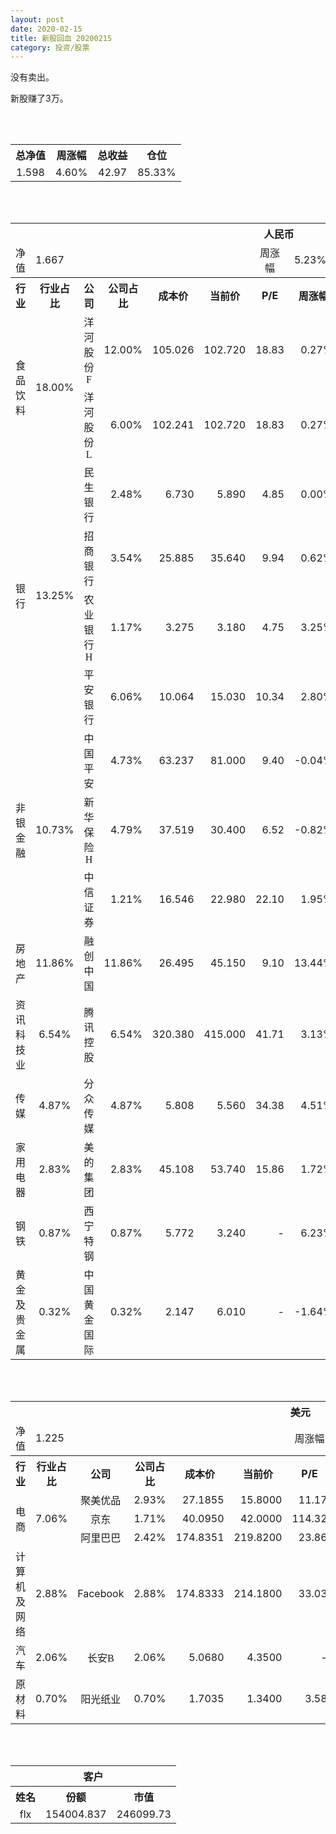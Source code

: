 ```yaml
---
layout: post
date: 2020-02-15
title: 新股回血 20200215
category: 投资/股票
---
```


没有卖出。

新股赚了3万。

<br/>
<br/>

<table cellspacing="0" border="0">
	<tr>
		<th height="21" align="center"><font face="Noto Sans CJK SC Regular">总净值</font></th>
		<th align="center"><font face="Noto Sans CJK SC Regular">周涨幅</font></th>
		<th align="center"><font face="Noto Sans CJK SC Regular">总收益</font></th>
		<th align="center"><font face="Noto Sans CJK SC Regular">仓位</font></th>
	</tr>
	<tr>
		<td height="17" align="center" sdval="1.598" sdnum="1033;0;0.000">1.598</td>
		<td align="center" sdval="0.046" sdnum="1033;0;0.00%">4.60%</td>
		<td align="center" sdval="42.97" sdnum="1033;0;0.00">42.97</td>
		<td align="center" sdval="0.8533" sdnum="1033;0;0.00%">85.33%</td>
	</tr>
</table>
<br />
<br />
<table>
	<tr>
		<th colspan="12"  height="21" align="center" valign="middle"><font face="Noto Sans CJK SC Regular">人民币</font></th>
		</tr>
	<tr>
		<td height="17" align="center"><font face="Noto Sans CJK SC Regular">净值</font></td>
		<td colspan="5"  align="left" valign="middle" sdval="1.667" sdnum="1033;">1.667</td>
		<td align="center"><font face="Noto Sans CJK SC Regular">周涨幅</font></td>
		<td colspan="5"  align="left" valign="middle" sdval="0.0523" sdnum="1033;0;0.00%">5.23%</td>
		</tr>
	<tr>
		<th height="21" align="center" valign="middle"><font face="Noto Sans CJK SC Regular">行业</font></th>
		<th align="center" valign="middle"><font face="Noto Sans CJK SC Regular">行业占比</font></th>
		<th align="center"><font face="Noto Sans CJK SC Regular">公司</font></th>
		<th align="center"><font face="Noto Sans CJK SC Regular">公司占比</font></th>
		<th align="center"><font face="Noto Sans CJK SC Regular">成本价</font></th>
		<th align="center"><font face="Noto Sans CJK SC Regular">当前价</font></th>
		<th align="center">P/E</th>
		<th align="center"><font face="Noto Sans CJK SC Regular">周涨幅</font></th>
		<th align="center"><font face="Noto Sans CJK SC Regular">总涨幅</font></th>
		<th align="left"><font face="Noto Sans CJK SC Regular">下一阶梯</font></th>
		<th align="left"><font face="Noto Sans CJK SC Regular">浮动止损价</font></th>
		<th align="center"><font face="Noto Sans CJK SC Regular">止损价</font></th>
	</tr>
	<tr>
		<td rowspan="2"  height="42" align="center" valign="middle"><font face="Noto Sans CJK SC Regular">食品饮料</font></td>
		<td rowspan="2"  align="center" valign="middle" sdval="0.18" sdnum="1033;0;0.00%">18.00%</td>
		<td align="center"><font face="Noto Sans CJK SC Regular">洋河股份F</font></td>
		<td align="right" sdval="0.12" sdnum="1033;0;0.00%">12.00%</td>
		<td align="right" sdval="105.026" sdnum="1033;0;0.000">105.026</td>
		<td align="right" sdval="102.72" sdnum="1033;0;0.000">102.720</td>
		<td align="right" sdval="18.83" sdnum="1033;0;0.00">18.83</td>
		<td align="right" sdval="0.0027" sdnum="1033;0;0.00%">0.27%</td>
		<td align="right" bgcolor="#CCFFCC" sdval="-0.0233564679222288" sdnum="1033;0;0.00%"><font color="#006600">-2.34%</font></td>
		<td align="right" sdval="131.2825" sdnum="1033;0;0.000">131.283</td>
		<td align="right" sdval="0" sdnum="1033;0;0.000">0.000</td>
		<td align="right" sdval="0" sdnum="1033;0;0.000">0.000</td>
	</tr>
	<tr>
		<td align="center"><font face="Noto Sans CJK SC Regular">洋河股份L</font></td>
		<td align="right" sdval="0.06" sdnum="1033;0;0.00%">6.00%</td>
		<td align="right" sdval="102.241" sdnum="1033;0;0.000">102.241</td>
		<td align="right" sdval="102.72" sdnum="1033;0;0.000">102.720</td>
		<td align="right" sdval="18.83" sdnum="1033;0;0.00">18.83</td>
		<td align="right" sdval="0.0027" sdnum="1033;0;0.00%">0.27%</td>
		<td align="right" bgcolor="#FFCCCC" sdval="0.00328500894944295" sdnum="1033;0;0.00%"><font color="#CC0000">0.33%</font></td>
		<td align="right" sdval="127.80125" sdnum="1033;0;0.000">127.801</td>
		<td align="right" sdval="0" sdnum="1033;0;0.000">0.000</td>
		<td align="right" sdval="0" sdnum="1033;0;0.000">0.000</td>
	</tr>
	<tr>
		<td rowspan="4"  height="72" align="center" valign="middle"><font face="Noto Sans CJK SC Regular">银行</font></td>
		<td rowspan="4"  align="center" valign="middle" sdval="0.1325" sdnum="1033;0;0.00%">13.25%</td>
		<td align="center"><font face="Noto Sans CJK SC Regular">民生银行</font></td>
		<td align="right" sdval="0.0248" sdnum="1033;0;0.00%">2.48%</td>
		<td align="right" sdval="6.73" sdnum="1033;0;0.000">6.730</td>
		<td align="right" sdval="5.89" sdnum="1033;0;0.000">5.890</td>
		<td align="right" sdval="4.85" sdnum="1033;0;0.00">4.85</td>
		<td align="right" sdval="0" sdnum="1033;0;0.00%">0.00%</td>
		<td align="right" bgcolor="#CCFFCC" sdval="-0.12621426448737" sdnum="1033;0;0.00%"><font color="#006600">-12.62%</font></td>
		<td align="right" sdval="8.4125" sdnum="1033;0;0.000">8.413</td>
		<td align="right" sdval="0" sdnum="1033;0;0.000">0.000</td>
		<td align="right" sdval="0" sdnum="1033;0;0.000">0.000</td>
	</tr>
	<tr>
		<td align="center"><font face="Noto Sans CJK SC Regular">招商银行</font></td>
		<td align="right" sdval="0.0354" sdnum="1033;0;0.00%">3.54%</td>
		<td align="right" sdval="25.885" sdnum="1033;0;0.000">25.885</td>
		<td align="right" sdval="35.64" sdnum="1033;0;0.000">35.640</td>
		<td align="right" sdval="9.94" sdnum="1033;0;0.00">9.94</td>
		<td align="right" sdval="0.0062" sdnum="1033;0;0.00%">0.62%</td>
		<td align="right" bgcolor="#FFCCCC" sdval="0.375459184856094" sdnum="1033;0;0.00%"><font color="#CC0000">37.55%</font></td>
		<td align="right" bgcolor="#CCFFCC" sdval="40.4453125" sdnum="1033;0;0.000"><font color="#006600">40.445</font></td>
		<td align="right" bgcolor="#FFCCCC" sdval="29.76775" sdnum="1033;0;0.000"><font color="#CC0000">29.768</font></td>
		<td align="right" bgcolor="#FFCCCC" sdval="29.768" sdnum="1033;0;0.000"><font color="#CC0000">29.768</font></td>
	</tr>
	<tr>
		<td align="center"><font face="Noto Sans CJK SC Regular">农业银行H</font></td>
		<td align="right" sdval="0.0117" sdnum="1033;0;0.00%">1.17%</td>
		<td align="right" sdval="3.275" sdnum="1033;0;0.000">3.275</td>
		<td align="right" sdval="3.18" sdnum="1033;0;0.000">3.180</td>
		<td align="right" sdval="4.75" sdnum="1033;0;0.00">4.75</td>
		<td align="right" sdval="0.0325" sdnum="1033;0;0.00%">3.25%</td>
		<td align="right" bgcolor="#CCFFCC" sdval="-0.0304076335877862" sdnum="1033;0;0.00%"><font color="#006600">-3.04%</font></td>
		<td align="right" sdval="4.09375" sdnum="1033;0;0.000">4.094</td>
		<td align="right" sdval="0" sdnum="1033;0;0.000">0.000</td>
		<td align="right" sdval="0" sdnum="1033;0;0.000">0.000</td>
	</tr>
	<tr>
		<td align="center"><font face="Noto Sans CJK SC Regular">平安银行</font></td>
		<td align="right" sdval="0.0606" sdnum="1033;0;0.00%">6.06%</td>
		<td align="right" sdval="10.064" sdnum="1033;0;0.000">10.064</td>
		<td align="right" sdval="15.03" sdnum="1033;0;0.000">15.030</td>
		<td align="right" sdval="10.34" sdnum="1033;0;0.00">10.34</td>
		<td align="right" sdval="0.028" sdnum="1033;0;0.00%">2.80%</td>
		<td align="right" bgcolor="#FFCCCC" sdval="0.492041971383148" sdnum="1033;0;0.00%"><font color="#CC0000">49.20%</font></td>
		<td align="right" bgcolor="#CCFFCC" sdval="15.725" sdnum="1033;0;0.000"><font color="#006600">15.725</font></td>
		<td align="right" bgcolor="#FFCCCC" sdval="11.5736" sdnum="1033;0;0.000"><font color="#CC0000">11.574</font></td>
		<td align="right" bgcolor="#FFCCCC" sdval="14.467" sdnum="1033;0;0.000"><font color="#CC0000">14.467</font></td>
	</tr>
	<tr>
		<td rowspan="3"  height="52" align="center" valign="middle"><font face="Noto Sans CJK SC Regular">非银金融</font></td>
		<td rowspan="3"  align="center" valign="middle" sdval="0.1073" sdnum="1033;0;0.00%">10.73%</td>
		<td align="center"><font face="Noto Sans CJK SC Regular">中国平安</font></td>
		<td align="right" sdval="0.0473" sdnum="1033;0;0.00%">4.73%</td>
		<td align="right" sdval="63.237" sdnum="1033;0;0.000">63.237</td>
		<td align="right" sdval="81" sdnum="1033;0;0.000">81.000</td>
		<td align="right" sdval="9.4" sdnum="1033;0;0.00">9.40</td>
		<td align="right" sdval="-0.0004" sdnum="1033;0;0.00%">-0.04%</td>
		<td align="right" bgcolor="#FFCCCC" sdval="0.279495678163101" sdnum="1033;0;0.00%"><font color="#CC0000">27.95%</font></td>
		<td align="right" bgcolor="#CCFFCC" sdval="98.8078125" sdnum="1033;0;0.000"><font color="#006600">98.808</font></td>
		<td align="right" bgcolor="#FFCCCC" sdval="72.72255" sdnum="1033;0;0.000"><font color="#CC0000">72.723</font></td>
		<td align="right" bgcolor="#FFCCCC" sdval="72.723" sdnum="1033;0;0.000"><font color="#CC0000">72.723</font></td>
	</tr>
	<tr>
		<td align="center"><font face="Noto Sans CJK SC Regular">新华保险H</font></td>
		<td align="right" sdval="0.0479" sdnum="1033;0;0.00%">4.79%</td>
		<td align="right" sdval="37.519" sdnum="1033;0;0.000">37.519</td>
		<td align="right" sdval="30.4" sdnum="1033;0;0.000">30.400</td>
		<td align="right" sdval="6.52" sdnum="1033;0;0.00">6.52</td>
		<td align="right" sdval="-0.0082" sdnum="1033;0;0.00%">-0.82%</td>
		<td align="right" bgcolor="#CCFFCC" sdval="-0.191143863109358" sdnum="1033;0;0.00%"><font color="#006600">-19.11%</font></td>
		<td align="right" sdval="46.89875" sdnum="1033;0;0.000">46.899</td>
		<td align="right" sdval="0" sdnum="1033;0;0.000">0.000</td>
		<td align="right" sdval="0" sdnum="1033;0;0.000">0.000</td>
	</tr>
	<tr>
		<td align="center"><font face="Noto Sans CJK SC Regular">中信证券</font></td>
		<td align="right" sdval="0.0121" sdnum="1033;0;0.00%">1.21%</td>
		<td align="right" sdval="16.546" sdnum="1033;0;0.000">16.546</td>
		<td align="right" sdval="22.98" sdnum="1033;0;0.000">22.980</td>
		<td align="right" sdval="22.1" sdnum="1033;0;0.00">22.10</td>
		<td align="right" sdval="0.0195" sdnum="1033;0;0.00%">1.95%</td>
		<td align="right" bgcolor="#FFCCCC" sdval="0.387455312462226" sdnum="1033;0;0.00%"><font color="#CC0000">38.75%</font></td>
		<td align="right" bgcolor="#CCFFCC" sdval="25.853125" sdnum="1033;0;0.000"><font color="#006600">25.853</font></td>
		<td align="right" bgcolor="#FFCCCC" sdval="19.0279" sdnum="1033;0;0.000"><font color="#CC0000">19.028</font></td>
		<td align="right" bgcolor="#FFCCCC" sdval="19.028" sdnum="1033;0;0.000"><font color="#CC0000">19.028</font></td>
	</tr>
	<tr>
		<td height="17" align="center" valign="middle"><font face="Noto Sans CJK SC Regular">房地产</font></td>
		<td align="center" valign="middle" sdval="0.1186" sdnum="1033;0;0.00%">11.86%</td>
		<td align="center"><font face="Noto Sans CJK SC Regular">融创中国</font></td>
		<td align="right" sdval="0.1186" sdnum="1033;0;0.00%">11.86%</td>
		<td align="right" sdval="26.495" sdnum="1033;0;0.000">26.495</td>
		<td align="right" sdval="45.15" sdnum="1033;0;0.000">45.150</td>
		<td align="right" sdval="9.1" sdnum="1033;0;0.00">9.10</td>
		<td align="right" sdval="0.1344" sdnum="1033;0;0.00%">13.44%</td>
		<td align="right" bgcolor="#FFCCCC" sdval="0.702695112285337" sdnum="1033;0;0.00%"><font color="#CC0000">70.27%</font></td>
		<td align="right" bgcolor="#CCFFCC" sdval="51.748046875" sdnum="1033;0;0.000"><font color="#006600">51.748</font></td>
		<td align="right" bgcolor="#FFCCCC" sdval="38.0865625" sdnum="1033;0;0.000"><font color="#CC0000">38.087</font></td>
		<td align="right" bgcolor="#FFCCCC" sdval="38.087" sdnum="1033;0;0.000"><font color="#CC0000">38.087</font></td>
	</tr>
	<tr>
		<td height="17" align="center" valign="middle"><font face="Noto Sans CJK SC Regular">资讯科技业</font></td>
		<td align="center" valign="middle" sdval="0.0654" sdnum="1033;0;0.00%">6.54%</td>
		<td align="center"><font face="Noto Sans CJK SC Regular">腾讯控股</font></td>
		<td align="right" sdval="0.0654" sdnum="1033;0;0.00%">6.54%</td>
		<td align="right" sdval="320.38" sdnum="1033;0;0.000">320.380</td>
		<td align="right" sdval="415" sdnum="1033;0;0.000">415.000</td>
		<td align="right" sdval="41.71" sdnum="1033;0;0.00">41.71</td>
		<td align="right" sdval="0.0313" sdnum="1033;0;0.00%">3.13%</td>
		<td align="right" bgcolor="#FFCCCC" sdval="0.293936787564767" sdnum="1033;0;0.00%"><font color="#CC0000">29.39%</font></td>
		<td align="right" bgcolor="#CCFFCC" sdval="500.59375" sdnum="1033;0;0.000"><font color="#006600">500.594</font></td>
		<td align="right" bgcolor="#FFCCCC" sdval="368.437" sdnum="1033;0;0.000"><font color="#CC0000">368.437</font></td>
		<td align="right" bgcolor="#FFCCCC" sdval="386.437" sdnum="1033;0;0.000"><font color="#CC0000">386.437</font></td>
	</tr>
	<tr>
		<td height="17" align="center" valign="middle"><font face="Noto Sans CJK SC Regular">传媒</font></td>
		<td align="center" valign="middle" sdval="0.0487" sdnum="1033;0;0.00%">4.87%</td>
		<td align="center"><font face="Noto Sans CJK SC Regular">分众传媒</font></td>
		<td align="right" sdval="0.0487" sdnum="1033;0;0.00%">4.87%</td>
		<td align="right" sdval="5.808" sdnum="1033;0;0.000">5.808</td>
		<td align="right" sdval="5.56" sdnum="1033;0;0.000">5.560</td>
		<td align="right" sdval="34.38" sdnum="1033;0;0.00">34.38</td>
		<td align="right" sdval="0.0451" sdnum="1033;0;0.00%">4.51%</td>
		<td align="right" bgcolor="#CCFFCC" sdval="-0.0440997245179063" sdnum="1033;0;0.00%"><font color="#006600">-4.41%</font></td>
		<td align="right" sdval="7.26" sdnum="1033;0;0.000">7.260</td>
		<td align="right" sdval="0" sdnum="1033;0;0.000">0.000</td>
		<td align="right" sdval="0" sdnum="1033;0;0.000">0.000</td>
	</tr>
	<tr>
		<td height="17" align="center" valign="middle"><font face="Noto Sans CJK SC Regular">家用电器</font></td>
		<td align="center" valign="middle" sdval="0.0283" sdnum="1033;0;0.00%">2.83%</td>
		<td align="center"><font face="Noto Sans CJK SC Regular">美的集团</font></td>
		<td align="right" sdval="0.0283" sdnum="1033;0;0.00%">2.83%</td>
		<td align="right" sdval="45.108" sdnum="1033;0;0.000">45.108</td>
		<td align="right" sdval="53.74" sdnum="1033;0;0.000">53.740</td>
		<td align="right" sdval="15.86" sdnum="1033;0;0.00">15.86</td>
		<td align="right" sdval="0.0172" sdnum="1033;0;0.00%">1.72%</td>
		<td align="right" bgcolor="#FFCCCC" sdval="0.189962951139488" sdnum="1033;0;0.00%"><font color="#CC0000">19.00%</font></td>
		<td align="right" sdval="56.385" sdnum="1033;0;0.000">56.385</td>
		<td align="right" sdval="0" sdnum="1033;0;0.000">0.000</td>
		<td align="right" bgcolor="#FFCCCC" sdval="51.874" sdnum="1033;0;0.000"><font color="#CC0000">51.874</font></td>
	</tr>
	<tr>
		<td height="17" align="center"><font face="Noto Sans CJK SC Regular">钢铁</font></td>
		<td align="center" valign="middle" sdval="0.0087" sdnum="1033;0;0.00%">0.87%</td>
		<td align="center"><font face="Noto Sans CJK SC Regular">西宁特钢</font></td>
		<td align="right" sdval="0.0087" sdnum="1033;0;0.00%">0.87%</td>
		<td align="right" sdval="5.772" sdnum="1033;0;0.000">5.772</td>
		<td align="right" sdval="3.24" sdnum="1033;0;0.000">3.240</td>
		<td align="right" sdnum="1033;0;0.00">-</td>
		<td align="right" sdval="0.0623" sdnum="1033;0;0.00%">6.23%</td>
		<td align="right" bgcolor="#CCFFCC" sdval="-0.440069438669439" sdnum="1033;0;0.00%"><font color="#006600">-44.01%</font></td>
		<td align="right" sdval="7.215" sdnum="1033;0;0.000">7.215</td>
		<td align="right" sdval="0" sdnum="1033;0;0.000">0.000</td>
		<td align="right" sdval="0" sdnum="1033;0;0.000">0.000</td>
	</tr>
	<tr>
		<td height="17" align="center"><font face="Noto Sans CJK SC Regular">黄金及贵金属</font></td>
		<td align="center" valign="middle" sdval="0.0032" sdnum="1033;0;0.00%">0.32%</td>
		<td align="center"><font face="Noto Sans CJK SC Regular">中国黄金国际</font></td>
		<td align="right" sdval="0.0032" sdnum="1033;0;0.00%">0.32%</td>
		<td align="right" sdval="2.147" sdnum="1033;0;0.000">2.147</td>
		<td align="right" sdval="6.01" sdnum="1033;0;0.000">6.010</td>
		<td align="right" sdnum="1033;0;0.00">-</td>
		<td align="right" sdval="-0.0164" sdnum="1033;0;0.00%">-1.64%</td>
		<td align="right" bgcolor="#FFCCCC" sdval="1.7978547741034" sdnum="1033;0;0.00%"><font color="#CC0000">179.79%</font></td>
		<td align="right" bgcolor="#CCFFCC" sdval="6.5521240234375" sdnum="1033;0;0.000"><font color="#006600">6.552</font></td>
		<td align="right" bgcolor="#FFCCCC" sdval="4.82236328125" sdnum="1033;0;0.000"><font color="#CC0000">4.822</font></td>
		<td align="right" sdval="0" sdnum="1033;0;0.000">0.000</td>
	</tr>
</table>
<br />
<br />
<table>
	<tr>
		<th colspan="12"  height="21" align="center" valign="middle"><font face="Noto Sans CJK SC Regular">美元</font></th>
		</tr>
	<tr>
		<td height="17" align="center"><font face="Noto Sans CJK SC Regular">净值</font></td>
		<td colspan="5"  align="left" valign="middle" sdval="1.225" sdnum="1033;">1.225</td>
		<td align="center"><font face="Noto Sans CJK SC Regular">周涨幅</font></td>
		<td colspan="5"  align="left" valign="middle" sdval="0.0066" sdnum="1033;0;0.00%">0.66%</td>
		</tr>
	<tr>
		<th height="22" align="center" valign="middle"><font face="Noto Sans CJK SC Regular">行业</font></th>
		<th align="center" valign="middle"><font face="Noto Sans CJK SC Regular">行业占比</font></th>
		<th align="center"><font face="Noto Sans CJK SC Regular">公司</font></th>
		<th align="center"><font face="Noto Sans CJK SC Regular">公司占比</font></th>
		<th align="center"><font face="Noto Sans CJK SC Regular">成本价</font></th>
		<th align="center"><font face="Noto Sans CJK SC Regular">当前价</font></th>
		<th align="center">P/E</th>
		<th align="center"><font face="Noto Sans CJK SC Regular">周涨幅</font></th>
		<th align="center"><font face="Noto Sans CJK SC Regular">总涨幅</font></th>
		<th align="left"><font face="Noto Sans CJK SC Regular">下一阶梯</font></th>
		<th align="left"><font face="Noto Sans CJK SC Regular">浮动止损价</font></th>
		<th align="center"><font face="Noto Sans CJK SC Regular">止损价</font></th>
	</tr>
	<tr>
		<td rowspan="3"  height="51" align="center" valign="middle"><font face="Noto Sans CJK SC Regular">电商</font></td>
		<td rowspan="3"  align="center" valign="middle" sdval="0.0706" sdnum="1033;0;0.00%">7.06%</td>
		<td align="center" sdnum="1033;0;0.00%"><font face="Noto Sans CJK SC Regular">聚美优品</font></td>
		<td align="right" sdval="0.0293" sdnum="1033;0;0.00%">2.93%</td>
		<td align="right" sdval="27.1855" sdnum="1033;0;0.0000">27.1855</td>
		<td align="right" sdval="15.8" sdnum="1033;0;0.0000">15.8000</td>
		<td align="right" sdval="11.17" sdnum="1033;0;0.00">11.17</td>
		<td align="right" sdval="-0.0192" sdnum="1033;0;0.00%">-1.92%</td>
		<td align="right" bgcolor="#CCFFCC" sdval="-0.420207820345405" sdnum="1033;0;0.00%"><font color="#006600">-42.02%</font></td>
		<td align="right" sdval="33.981875" sdnum="1033;0;0.000">33.982</td>
		<td align="right" sdval="0" sdnum="1033;0;0.000">0.000</td>
		<td align="right" sdval="0" sdnum="1033;0;0.000">0.000</td>
	</tr>
	<tr>
		<td align="center" sdnum="1033;0;0.00%"><font face="Noto Sans CJK SC Regular">京东</font></td>
		<td align="right" sdval="0.0171" sdnum="1033;0;0.00%">1.71%</td>
		<td align="right" sdval="40.095" sdnum="1033;0;0.0000">40.0950</td>
		<td align="right" sdval="42" sdnum="1033;0;0.0000">42.0000</td>
		<td align="right" sdval="114.32" sdnum="1033;0;0.00">114.32</td>
		<td align="right" sdval="0.0495" sdnum="1033;0;0.00%">4.95%</td>
		<td align="right" bgcolor="#FFCCCC" sdval="0.0461121586232698" sdnum="1033;0;0.00%"><font color="#CC0000">4.61%</font></td>
		<td align="right" sdval="50.11875" sdnum="1033;0;0.000">50.119</td>
		<td align="right" sdval="0" sdnum="1033;0;0.000">0.000</td>
		<td align="right" sdval="0" sdnum="1033;0;0.000">0.000</td>
	</tr>
	<tr>
		<td align="center" sdnum="1033;0;0.00%"><font face="Noto Sans CJK SC Regular">阿里巴巴</font></td>
		<td align="right" sdval="0.0242" sdnum="1033;0;0.00%">2.42%</td>
		<td align="right" sdval="174.8351" sdnum="1033;0;0.0000">174.8351</td>
		<td align="right" sdval="219.82" sdnum="1033;0;0.0000">219.8200</td>
		<td align="right" sdval="23.86" sdnum="1033;0;0.00">23.86</td>
		<td align="right" sdval="0.0143" sdnum="1033;0;0.00%">1.43%</td>
		<td align="right" bgcolor="#FFCCCC" sdval="0.255899020620001" sdnum="1033;0;0.00%"><font color="#CC0000">25.59%</font></td>
		<td align="right" bgcolor="#CCFFCC" sdval="273.17984375" sdnum="1033;0;0.000"><font color="#006600">273.180</font></td>
		<td align="right" bgcolor="#FFCCCC" sdval="201.060365" sdnum="1033;0;0.000"><font color="#CC0000">201.060</font></td>
		<td align="right" bgcolor="#FFCCCC" sdval="201.06" sdnum="1033;0;0.000"><font color="#CC0000">201.060</font></td>
	</tr>
	<tr>
		<td height="17" align="center"><font face="Noto Sans CJK SC Regular">计算机及网络</font></td>
		<td align="center" sdval="0.0288" sdnum="1033;0;0.00%">2.88%</td>
		<td align="center" sdnum="1033;0;0.00%">Facebook</td>
		<td align="right" sdval="0.0288" sdnum="1033;0;0.00%">2.88%</td>
		<td align="right" sdval="174.8333" sdnum="1033;0;0.0000">174.8333</td>
		<td align="right" sdval="214.18" sdnum="1033;0;0.0000">214.1800</td>
		<td align="right" sdval="33.03" sdnum="1033;0;0.00">33.03</td>
		<td align="right" sdval="0.0087" sdnum="1033;0;0.00%">0.87%</td>
		<td align="right" bgcolor="#FFCCCC" sdval="0.223652664452367" sdnum="1033;0;0.00%"><font color="#CC0000">22.37%</font></td>
		<td align="right" sdval="218.541625" sdnum="1033;0;0.000">218.542</td>
		<td align="right" sdval="0" sdnum="1033;0;0.000">0.000</td>
		<td align="right" bgcolor="#FFCCCC" sdval="201.058" sdnum="1033;0;0.000"><font color="#CC0000">201.058</font></td>
	</tr>
	<tr>
		<td height="22" align="center" valign="middle"><font face="Noto Sans CJK SC Regular">汽车</font></td>
		<td align="center" sdval="0.0206" sdnum="1033;0;0.00%">2.06%</td>
		<td align="center" sdnum="1033;0;0.00%"><font face="Noto Sans CJK SC Regular">长安B</font></td>
		<td align="right" sdval="0.0206" sdnum="1033;0;0.00%">2.06%</td>
		<td align="right" sdval="5.068" sdnum="1033;0;0.0000">5.0680</td>
		<td align="right" sdval="4.35" sdnum="1033;0;0.0000">4.3500</td>
		<td align="right" sdnum="1033;0;0.00">-</td>
		<td align="right" sdval="-0.0203" sdnum="1033;0;0.00%">-2.03%</td>
		<td align="right" bgcolor="#CCFFCC" sdval="-0.143073243883189" sdnum="1033;0;0.00%"><font color="#006600">-14.31%</font></td>
		<td align="right" sdval="6.335" sdnum="1033;0;0.000">6.335</td>
		<td align="right" sdval="0" sdnum="1033;0;0.000">0.000</td>
		<td align="right" sdval="0" sdnum="1033;0;0.000">0.000</td>
	</tr>
	<tr>
		<td height="17" align="center"><font face="Noto Sans CJK SC Regular">原材料</font></td>
		<td align="center" sdval="0.007" sdnum="1033;0;0.00%">0.70%</td>
		<td align="center" sdnum="1033;0;0.00%"><font face="Noto Sans CJK SC Regular">阳光纸业</font></td>
		<td align="right" sdval="0.007" sdnum="1033;0;0.00%">0.70%</td>
		<td align="right" sdval="1.7035" sdnum="1033;0;0.0000">1.7035</td>
		<td align="right" sdval="1.34" sdnum="1033;0;0.0000">1.3400</td>
		<td align="right" sdval="3.58" sdnum="1033;0;0.00">3.58</td>
		<td align="right" sdval="0.0229" sdnum="1033;0;0.00%">2.29%</td>
		<td align="right" bgcolor="#CCFFCC" sdval="-0.214784208981509" sdnum="1033;0;0.00%"><font color="#006600">-21.48%</font></td>
		<td align="right" sdval="2.129375" sdnum="1033;0;0.000">2.129</td>
		<td align="right" sdval="0" sdnum="1033;0;0.000">0.000</td>
		<td align="right" sdval="0" sdnum="1033;0;0.000">0.000</td>
	</tr>
</table>
<br />
<br />
<table>
	<tr>
		<th colspan="12"  height="21" align="center" valign="middle"><font face="Noto Sans CJK SC Regular">客户</font></th>
		</tr>
	<tr>
		<th height="22" align="center"><font face="Noto Sans CJK SC Regular">姓名</font></th>
		<th align="center"><font face="Noto Sans CJK SC Regular">份额</font></th>
		<th align="center"><font face="Noto Sans CJK SC Regular">市值</font></th>
	</tr>
	<tr>
		<td height="17" align="center">flx</td>
		<td align="center" sdval="154004.837" sdnum="1033;">154004.837</td>
		<td align="center" sdval="246099.729526" sdnum="1033;0;0.00">246099.73</td>
	</tr>
</table>
